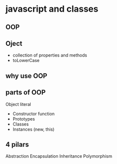 # javascript and classes 

## OOP

## Oject
- collection of properties and methods
- toLowerCase

## why use OOP

## parts of OOP
Object literal

- Constructor function
- Prototypes
- Classes
- Instances (new, this)

## 4 pilars
Abstraction
Encapsulation
Inheritance
Polymorphism